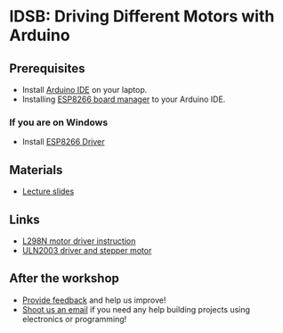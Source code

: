 # IDSB: Driving Different Motors with Arduino

## Prerequisites
- Install [Arduino IDE](https://www.arduino.cc/en/software) on your laptop.
- Installing [ESP8266 board manager](https://github.com/esp8266/Arduino?tab=readme-ov-file#installing-with-boards-manager) to your Arduino IDE.
### If you are on Windows
- Install [ESP8266 Driver](https://randomnerdtutorials.com/install-esp32-esp8266-usb-drivers-cp210x-windows/)

## Materials
- [Lecture slides](./slides/beamer.pdf)

## Links
- [L298N motor driver instruction](https://howtomechatronics.com/tutorials/arduino/arduino-dc-motor-control-tutorial-l298n-pwm-h-bridge/#google_vignette)
- [ULN2003 driver and stepper motor](https://lastminuteengineers.com/28byj48-stepper-motor-arduino-tutorial/)

## After the workshop
- [Provide feedback](https://docs.google.com/forms/d/e/1FAIpQLSfZgqeqVO3hr7CEjCXs-XWHNWC7XNA_-pLv5wzQ1dhhWaGafQ/viewform?usp=sf_link) and help us improve!
- [Shoot us an email](mailto:pcheng01@risd.edu) if you need any help building projects using electronics or programming!